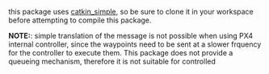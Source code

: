 this package uses [catkin_simple](https://github.com/catkin/catkin_simple), so be sure to clone it in your workspace before attempting to compile this package.

**NOTE:**: simple translation of the message is not possible when using PX4 internal controller, since the waypoints need to be sent at a slower frquency for the controller to execute them. 
This package does not provide a queueing mechanism, therefore it is not suitable for controlled 
